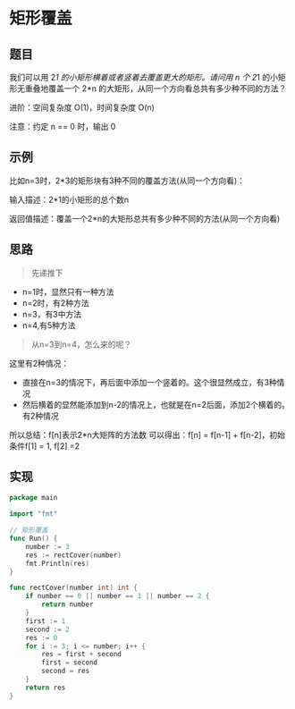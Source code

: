 # 矩形覆盖

## 题目

我们可以用 2*1 的小矩形横着或者竖着去覆盖更大的矩形。请问用 n 个 2*1 的小矩形无重叠地覆盖一个 2*n 的大矩形，从同一个方向看总共有多少种不同的方法？

进阶：空间复杂度 O(1)，时间复杂度 O(n)

注意：约定 n == 0 时，输出 0

## 示例

比如n=3时，2*3的矩形块有3种不同的覆盖方法(从同一个方向看)：

输入描述：2*1的小矩形的总个数n

返回值描述：覆盖一个2*n的大矩形总共有多少种不同的方法(从同一个方向看)

## 思路

> 先递推下

* n=1时，显然只有一种方法
* n=2时，有2种方法
* n=3，有3中方法
* n=4,有5种方法

> 从n=3到n=4，怎么来的呢？

这里有2种情况：

* 直接在n=3的情况下，再后面中添加一个竖着的。这个很显然成立，有3种情况
* 然后横着的显然能添加到n-2的情况上，也就是在n=2后面，添加2个横着的。有2种情况

所以总结：f[n]表示2*n大矩阵的方法数
可以得出：f[n] = f[n-1] + f[n-2]，初始条件f[1] = 1, f[2] =2

## 实现

```go
package main

import "fmt"

// 矩形覆盖
func Run() {
	number := 3
	res := rectCover(number)
	fmt.Println(res)
}

func rectCover(number int) int {
	if number == 0 || number == 1 || number == 2 {
		return number
	}
	first := 1
	second := 2
	res := 0
	for i := 3; i <= number; i++ {
		res = first + second
		first = second
		second = res
	}
	return res
}
```